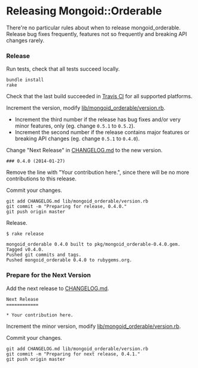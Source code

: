 Releasing Mongoid::Orderable
============================

There're no particular rules about when to release mongoid_orderable. Release bug fixes frequently, features not so frequently and breaking API changes rarely.

### Release

Run tests, check that all tests succeed locally.

```
bundle install
rake
```

Check that the last build succeeded in [Travis CI](https://travis-ci.org/mongoid/mongoid_orderable) for all supported platforms.

Increment the version, modify [lib/mongoid_orderable/version.rb](lib/mongoid_orderable/version.rb).

*  Increment the third number if the release has bug fixes and/or very minor features, only (eg. change `0.5.1` to `0.5.2`).
*  Increment the second number if the release contains major features or breaking API changes (eg. change `0.5.1` to `0.4.0`).

Change "Next Release" in [CHANGELOG.md](CHANGELOG.md) to the new version.

```
### 0.4.0 (2014-01-27)
```

Remove the line with "Your contribution here.", since there will be no more contributions to this release.

Commit your changes.

```
git add CHANGELOG.md lib/mongoid_orderable/version.rb
git commit -m "Preparing for release, 0.4.0."
git push origin master
```

Release.

```
$ rake release

mongoid_orderable 0.4.0 built to pkg/mongoid_orderable-0.4.0.gem.
Tagged v0.4.0.
Pushed git commits and tags.
Pushed mongoid_orderable 0.4.0 to rubygems.org.
```

### Prepare for the Next Version

Add the next release to [CHANGELOG.md](CHANGELOG.md).

```
Next Release
============

* Your contribution here.
```

Increment the minor version, modify [lib/mongoid_orderable/version.rb](lib/mongoid_orderable/version.rb).

Commit your changes.

```
git add CHANGELOG.md lib/mongoid_orderable/version.rb
git commit -m "Preparing for next release, 0.4.1."
git push origin master
```
